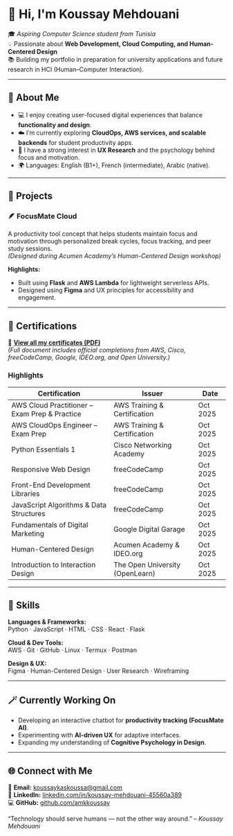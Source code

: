# 👋 Hi, I'm Koussay Mehdouani  

🎓 *Aspiring Computer Science student from Tunisia*  
💡 Passionate about **Web Development, Cloud Computing, and Human-Centered Design**  
📚 Building my portfolio in preparation for university applications and future research in HCI (Human–Computer Interaction).  

---

## 🧠 About Me  
- 💻 I enjoy creating user-focused digital experiences that balance **functionality and design**.  
- ☁️ I’m currently exploring **CloudOps, AWS services, and scalable backends** for student productivity apps.  
- 🎨 I have a strong interest in **UX Research** and the psychology behind focus and motivation.  
- 🌍 Languages: English (B1+), French (intermediate), Arabic (native).  

---

## 🧩 Projects  
### 🪶 FocusMate Cloud  
A productivity tool concept that helps students maintain focus and motivation through personalized break cycles, focus tracking, and peer study sessions.  
*(Designed during Acumen Academy’s Human-Centered Design workshop)*  

**Highlights:**
- Built using **Flask** and **AWS Lambda** for lightweight serverless APIs.  
- Designed using **Figma** and UX principles for accessibility and engagement.  

---

## 🏅 Certifications  

📄 **[View all my certificates (PDF)](https://drive.google.com/file/d/1wn8ZsKliO5fprrWHltB8YBe8rMPn6_0j/view?usp=drivesdk)**  
_(Full document includes official completions from AWS, Cisco, freeCodeCamp, Google, IDEO.org, and Open University.)_  

### Highlights  
| Certification | Issuer | Date |
|----------------|---------|------|
| AWS Cloud Practitioner – Exam Prep & Practice | AWS Training & Certification | Oct 2025 |
| AWS CloudOps Engineer – Exam Prep | AWS Training & Certification | Oct 2025 |
| Python Essentials 1 | Cisco Networking Academy | Oct 2025 |
| Responsive Web Design | freeCodeCamp | Oct 2025 |
| Front-End Development Libraries | freeCodeCamp | Oct 2025 |
| JavaScript Algorithms & Data Structures | freeCodeCamp | Oct 2025 |
| Fundamentals of Digital Marketing | Google Digital Garage | Oct 2025 |
| Human-Centered Design | Acumen Academy & IDEO.org | Oct 2025 |
| Introduction to Interaction Design | The Open University (OpenLearn) | Oct 2025 |

---

## 🧰 Skills  

**Languages & Frameworks:**  
Python · JavaScript · HTML · CSS · React · Flask  

**Cloud & Dev Tools:**  
AWS · Git · GitHub · Linux · Termux · Postman  

**Design & UX:**  
Figma · Human-Centered Design · User Research · Wireframing  

---

## 🪄 Currently Working On  
- Developing an interactive chatbot for **productivity tracking (FocusMate AI)**.  
- Experimenting with **AI-driven UX** for adaptive interfaces.  
- Expanding my understanding of **Cognitive Psychology in Design**.  

---

## 🌐 Connect with Me  
📧 **Email:** [koussaykaskoussa@gmail.com](mailto:koussaykaskoussa@gmail.com)  
💼 **LinkedIn:** [linkedin.com/in/koussay-mehdouani-45560a389](https://www.linkedin.com/in/koussay-mehdouani-45560a389?trk=contact-info)  
💻 **GitHub:** [github.com/amkkoussay](https://github.com/amkkoussay)  

“Technology should serve humans — not the other way around.” 
*– Koussay Mehdouani*
